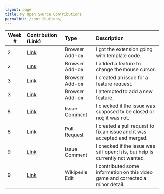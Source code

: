 ```yaml
---
layout: page
title: My Open Source Contributions
permalink: /contributions/
---
```


<!-- 
Type of the contribution should be "Wikipedia edit", "OpenStreet Map feature", "Documentation", "Course website", "Blog", 
"Browse Add-on", etc. 

The descriptioin should include a brief summary of what you did. 

Replace the first row with your contribution. 

--> 





| Week #       | Contribution (Link)  | Type  | Description | 
|---|:---|:---|:---| 
|  2   | [Link](https://github.com/nyu-ossd-s19/memeify-team-1/commit/11848d2e5474c1172f3d128d355d63f92ea3cd53)    | Browser Add-on    | I got the extension going with template code.
|  2   | [Link](https://github.com/nyu-ossd-s19/memeify-team-1/commit/fc07205de01eb296ae5c2bcedbd16a2228e80656)    | Browser Add-on    | I added a feature to change the mouse cursor.     |     |
|  3   | [Link](https://github.com/nyu-ossd-s19/FacebookPanic/issues/6)    | Browser Add-on    |   I created an issue for a feature request.    |
|  3   | [Link](https://github.com/nyu-ossd-s19/FacebookPanic/issues/5)    | Browser Add-on    |   I attempted to add a new feature.   |
|  8   | [Link](https://github.com/google/blockly/issues/1101) | Issue Comment | I checked if the issue was supposed to be closed or not; it was not. |
|  8   | [Link](https://github.com/google/blockly/pull/2357) | Pull Request | I created a pull request to fix an issue and it was accepted and merged. |
|  9   | [Link](https://github.com/google/blockly/issues/1102) | Issue Comment | I checked if the issue was still open; it is, but help is currently not wanted. |
|  9   | [Link](https://en.wikipedia.org/wiki/Special:Contributions/Tiaraistan) | Wikipedia Edit | I contributed some information on this video game and corrected a minor detail. |
